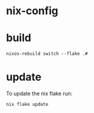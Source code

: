 # nix-config

# build

```
nixos-rebuild switch --flake .#
```

# update

To update the nix flake run:

```
nix flake update
```

